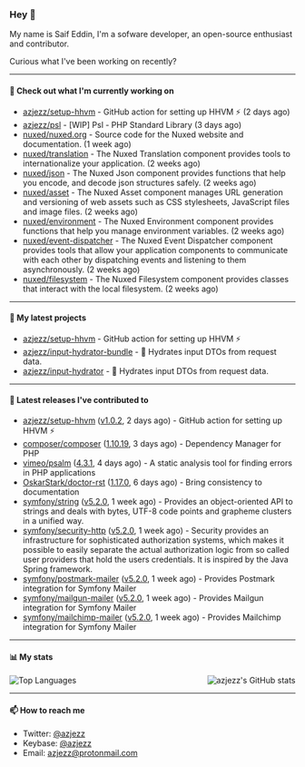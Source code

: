 ### Hey 👋

My name is Saif Eddin, I'm a sofware developer, an open-source enthusiast and contributor.

Curious what I've been working on recently?

---

#### 👷 Check out what I'm currently working on

- [azjezz/setup-hhvm](https://github.com/azjezz/setup-hhvm) - GitHub action for setting up HHVM  ⚡ (2 days ago)
- [azjezz/psl](https://github.com/azjezz/psl) - [WIP] Psl - PHP Standard Library (3 days ago)
- [nuxed/nuxed.org](https://github.com/nuxed/nuxed.org) - Source code for the Nuxed website and documentation. (1 week ago)
- [nuxed/translation](https://github.com/nuxed/translation) - The Nuxed Translation component provides tools to internationalize your application.  (2 weeks ago)
- [nuxed/json](https://github.com/nuxed/json) -  The Nuxed Json component provides functions that help you encode, and decode json structures safely. (2 weeks ago)
- [nuxed/asset](https://github.com/nuxed/asset) - The Nuxed Asset component manages URL generation and versioning of web assets such as CSS stylesheets, JavaScript files and image files.  (2 weeks ago)
- [nuxed/environment](https://github.com/nuxed/environment) - The Nuxed Environment component provides functions that help you manage environment variables. (2 weeks ago)
- [nuxed/event-dispatcher](https://github.com/nuxed/event-dispatcher) - The Nuxed Event Dispatcher component provides tools that allow your application components to communicate with each other by dispatching events and listening to them asynchronously. (2 weeks ago)
- [nuxed/filesystem](https://github.com/nuxed/filesystem) - The Nuxed Filesystem component provides classes that interact with the local filesystem. (2 weeks ago)

---

#### 🌱 My latest projects

- [azjezz/setup-hhvm](https://github.com/azjezz/setup-hhvm) - GitHub action for setting up HHVM  ⚡
- [azjezz/input-hydrator-bundle](https://github.com/azjezz/input-hydrator-bundle) - 🧱 Hydrates input DTOs from request data. 
- [azjezz/input-hydrator](https://github.com/azjezz/input-hydrator) - 🧱 Hydrates input DTOs from request data.

---

#### 🔭 Latest releases I've contributed to

- [azjezz/setup-hhvm](https://github.com/azjezz/setup-hhvm) ([v1.0.2](https://github.com/azjezz/setup-hhvm/releases/tag/v1.0.2), 2 days ago) - GitHub action for setting up HHVM  ⚡
- [composer/composer](https://github.com/composer/composer) ([1.10.19](https://github.com/composer/composer/releases/tag/1.10.19), 3 days ago) - Dependency Manager for PHP
- [vimeo/psalm](https://github.com/vimeo/psalm) ([4.3.1](https://github.com/vimeo/psalm/releases/tag/4.3.1), 4 days ago) - A static analysis tool for finding errors in PHP applications
- [OskarStark/doctor-rst](https://github.com/OskarStark/doctor-rst) ([1.17.0](https://github.com/OskarStark/doctor-rst/releases/tag/1.17.0), 6 days ago) - Bring consistency to documentation
- [symfony/string](https://github.com/symfony/string) ([v5.2.0](https://github.com/symfony/string/releases/tag/v5.2.0), 1 week ago) - Provides an object-oriented API to strings and deals with bytes, UTF-8 code points and grapheme clusters in a unified way.
- [symfony/security-http](https://github.com/symfony/security-http) ([v5.2.0](https://github.com/symfony/security-http/releases/tag/v5.2.0), 1 week ago) - Security provides an infrastructure for sophisticated authorization systems, which makes it possible to easily separate the actual authorization logic from so called user providers that hold the users credentials. It is inspired by the Java Spring framework.
- [symfony/postmark-mailer](https://github.com/symfony/postmark-mailer) ([v5.2.0](https://github.com/symfony/postmark-mailer/releases/tag/v5.2.0), 1 week ago) - Provides Postmark integration for Symfony Mailer
- [symfony/mailgun-mailer](https://github.com/symfony/mailgun-mailer) ([v5.2.0](https://github.com/symfony/mailgun-mailer/releases/tag/v5.2.0), 1 week ago) - Provides Mailgun integration for Symfony Mailer
- [symfony/mailchimp-mailer](https://github.com/symfony/mailchimp-mailer) ([v5.2.0](https://github.com/symfony/mailchimp-mailer/releases/tag/v5.2.0), 1 week ago) - Provides Mailchimp integration for Symfony Mailer

---

#### 📊 My stats

<img align="right" alt="azjezz's GitHub stats" src="https://github-readme-stats.vercel.app/api?username=azjezz&count_private=1&show_icons=true&" />

![Top Languages](https://github-readme-stats.vercel.app/api/top-langs/?username=azjezz)

---

#### 📫 How to reach me

- Twitter: [@azjezz](https://twitter.com/azjezz)
- Keybase: [@azjezz](https://keybase.io/azjezz)
- Email: [azjezz@protonmail.com](mailto://azjezz@protonmail.com)
